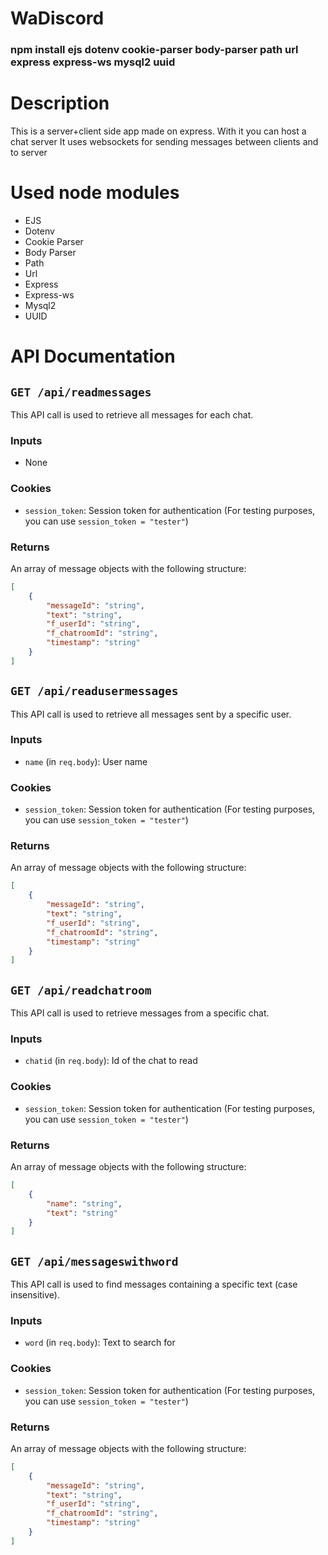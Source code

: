 # WaDiscord

### npm install ejs dotenv cookie-parser body-parser path url express express-ws mysql2 uuid

# Description 
This is a server+client side app made on express. With it you can host a chat server
It uses websockets for sending messages between clients and to server

# Used node modules
- EJS
- Dotenv
- Cookie Parser
- Body Parser
- Path 
- Url
- Express
- Express-ws
- Mysql2
- UUID

# API Documentation

## `GET /api/readmessages`

This API call is used to retrieve all messages for each chat.

### Inputs

-   None

### Cookies

-   `session_token`: Session token for authentication (For testing purposes, you can use `session_token = "tester"`)

### Returns

An array of message objects with the following structure:

```json
[
    {
        "messageId": "string",
        "text": "string",
        "f_userId": "string",
        "f_chatroomId": "string",
        "timestamp": "string"
    }
]
```
## `GET /api/readusermessages`

This API call is used to retrieve all messages sent by a specific user.

### Inputs

- `name` (in `req.body`): User name

### Cookies

- `session_token`: Session token for authentication (For testing purposes, you can use `session_token = "tester"`)

### Returns

An array of message objects with the following structure:

```json
[
    {
        "messageId": "string",
        "text": "string",
        "f_userId": "string",
        "f_chatroomId": "string",
        "timestamp": "string"
    }
]
```
## `GET /api/readchatroom`

This API call is used to retrieve messages from a specific chat.

### Inputs

- `chatid` (in `req.body`): Id of the chat to read

### Cookies

- `session_token`: Session token for authentication (For testing purposes, you can use `session_token = "tester"`)

### Returns

An array of message objects with the following structure:

```json
[
    {
        "name": "string",
        "text": "string"
    }
]
```
## `GET /api/messageswithword`

This API call is used to find messages containing a specific text (case insensitive).

### Inputs

- `word` (in `req.body`): Text to search for

### Cookies

- `session_token`: Session token for authentication (For testing purposes, you can use `session_token = "tester"`)

### Returns

An array of message objects with the following structure:

```json
[
    {
        "messageId": "string",
        "text": "string",
        "f_userId": "string",
        "f_chatroomId": "string",
        "timestamp": "string"
    }
]
```
